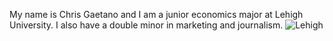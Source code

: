 My name is Chris Gaetano and I am a junior economics major at Lehigh University. I also have a double minor in marketing and journalism. 
![Lehigh](https://upload.wikimedia.org/wikipedia/en/thumb/6/65/LehighMountainHawks.svg/1049px-LehighMountainHawks.svg.png)
